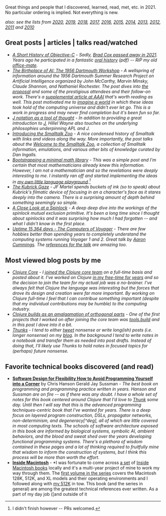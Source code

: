 Great things and people that I discovered, learned, read, met, etc. in 2021.  No particular ordering is implied.  Not everything is new.

*also: see the lists from [2020](http://blog.fogus.me/2020/12/31/the-best-things-and-stuff-of-2020/), [2019](http://blog.fogus.me/2019/12/30/the-best-things-and-stuff-of-2019/), [2018](http://blog.fogus.me/2019/01/02/the-best-things-and-stuff-of-2018/), [2017](http://blog.fogus.me/2018/01/02/the-best-things-and-stuff-of-2017/), [2016](http://blog.fogus.me/2016/12/29/the-best-things-and-stuff-of-2016/), [2015](http://blog.fogus.me/2015/12/29/the-best-things-and-stuff-of-2015/), [2014](http://blog.fogus.me/2014/12/29/the-best-things-and-stuff-of-2014/), [2013](http://blog.fogus.me/2013/12/27/the-best-things-and-stuff-of-2013/), [2012](http://blog.fogus.me/2012/12/26/the-best-things-and-stuff-of-2012/), [2011](http://blog.fogus.me/2011/12/31/the-best-things-and-stuff-of-2011/) and [2010](http://blog.fogus.me/2010/12/30/the-best-things-in-2010/)*

## Great posts | articles | talks read/watched

* *[A Short History of Objective-C](https://medium.com/chmcore/a-short-history-of-objective-c-aff9d2bde8dd)* - *Sadly, [Brad Cox passed away in 2021](https://www.legacy.com/us/obituaries/scnow/name/brad-cox-obituary?pid=197454225). Years ago he participated in a fantastic [oral history](https://archive.computerhistory.org/resources/access/text/2017/07/102717175-05-01-acc.pdf) (pdf) -- RIP my old [office-mate](http://blog.fogus.me/2003/10/21/24/).*
* *[The Birthplace of AI: The 1956 Dartmouth Workshop](https://www.cantorsparadise.com/the-birthplace-of-ai-9ab7d4e5fb00)* - *A wellspring of information around the 1956 Dartmouth Summer Research Project on Artificial Intelligence organized by John McCarthy, Marvin Minsky, Claude Shannon, and Nathaniel Rochester. The post dives into [the proposal](https://github.com/fogus/papers-i-love/blob/master/artificial_intelligence/McCarthy-Dartmouth.pdf) and some of the prestigious attendees and their follow-on work. There's a [supplemental article at AAAI](https://ojs.aaai.org//index.php/aimagazine/article/view/1911) that's worth reading as well. This post motivated me to [imagine a world](https://github.com/fogus/thunks/blob/main/studies/lispm-futurism.txt) in which these ideas took hold of the computing universe and didn't ever let go. This is a work in progress and may never find completion but it's been fun so far.*
* *[J notation as a tool of thought](https://www.hillelwayne.com/post/j-notation/)* - *In addition to providing a great introduction to [J](https://www.jsoftware.com), Hillel Wayne also touches on the underlying philosophies underpinning APL and J.*
* *[Introducing the Smalltalk Zoo](https://computerhistory.org/blog/introducing-the-smalltalk-zoo-48-years-of-smalltalk-history-at-chm/)* - *A nice condensed history of Smalltalk with links and videos along the way. More importantly, the post talks about the [ Welcome to the Smalltalk Zoo](https://smalltalkzoo.thechm.org), a collection of Smalltalk information, emulations, and various other bits of knowledge curated by Dan Ingalls.*
* *[Bootstrapping a minimal math library](https://www.johndcook.com/blog/2021/01/05/bootstrapping-math-library/)* - *This was a simple post and I'm certain that most mathematicians already knew this information. However, I am not a mathematician and so the revelations were deeply interesting to me. I instantly ran off and started implementing the ideas in [my own little language playground](https://github.com/fogus/tori-lisp).[^math]*
* *[The Kubrick Gaze](https://realitysandwich.com/the-kubrick-gaze/)* - *JF Martel spends buckets of ink (so to speak) about Kubrick's filmatic device of focusing in an a character's face as it stares deeply into the camera. There is a surprising amount of depth behind something seemingly so simple.*
* *[A Close Look at a Spinlock](https://blog.regehr.org/archives/2173)* - *A deep deep dive into the workings of the spinlock mutual exclusion primitive. It's been a long time since I thought about spinlocks and it was surprising how much I had forgotten -- and what I didn't know in the first place.*
* *[Uptime 15,364 days - The Computers of Voyager](https://www.youtube.com/watch?v=H62hZJVqs2o)* - *There are few hobbies better than spending years to completely understand the computing systems running Voyager 1 and 2. Great talk by [Aaron Cummings](https://twitter.com/btvaaron). The [references for the talk](https://github.com/aaroncummings/strange-loop-2019/blob/master/references.md) are amazing too.*

[^math]: I didn't finish however -- PRs welcomed.

## Most viewed blog posts by me

* *[Clojure Core](http://blog.fogus.me/2021/01/15/clojure-core/)* - *I [joined the Clojure core team](https://twitter.com/richhickey/status/1350110634776657920) on a full-time basis and posted about it. I've worked on Clojure [in my free-time for years](http://blog.fogus.me/tag/clojure/) and so the decision to join the team for my actual job was a no-brainer. I've always felt that Clojure the language was interesting but the forces that drove its design and creation were far more important. By working on Clojure full-time I feel that I can contribue something important (despite that my individual contributions may be humble) to the computing industry.*
* *[Clojure builds as an amalgamation of orthogonal parts](http://blog.fogus.me/2021/07/20/clojure-builds-as-an-amalgamation-of-orthogonal-parts/)* - *One of the first projects that I worked on after joining the core team was [tools.build](https://clojure.org/guides/tools_build) and in this post I dove into it a bit.*
* *[Thunks](https://github.com/fogus/thunks)* - *I tend to either [tweet](http://www.twitter.com/fogus) nonsense or write long(ish) posts (i.e. longer nonsense) on my [blog](http://www.fogus.me/blog). In the background I tend to write notes in a notebook and transfer them as needed into post drafts. Instead of doing that, I'll likely use Thunks to hold notes in focused topics for (perhaps) future nonsense.*

## Favorite technical books discovered (and read)

* **[Software Design for Flexibility How to Avoid Programming Yourself into a Corner](https://www.amazon.com/Software-Design-Flexibility-Programming-Yourself/dp/0262045494/?tag=fogus-20)** by Chris Hanson Gerald Jay Sussman - *The best book on programming and programming practice written in years. Hanson and Sussman are on fire -- as if there was any doubt. I have a whole set of notes for this book centered around Clojure that I'd love to [Thunk](https://github.com/fogus/thunks) some day. Until then I will say that this is the advanced programming techniques-centric book that I've wanted for years. There is a deep focus on layered program construction, DSLs, propagator networks, non-determinism, and degeneracy[^deg], all of which are little covered in most computing texts. The schools of software architecture exposed in this book are informed by biological systems, symbolic AI, ambient behaviors, and the blood and sweat shed over the years developing functional programming systems. There's a plethora of wisdom contained in these pages and a lot of thinking required to fruitfully mine that wisdom to inform the construction of systems, but I think this process will be more than worth the effort.*
* **[Inside Macintosh](https://vintageapple.org/inside_o/)** - *I was fortunate to come across [a set](https://twitter.com/fogus/status/1466860740254609408) of [Inside Macintosh books](https://en.wikipedia.org/wiki/Inside_Macintosh) locally and it's a multi-year project of mine to work my way through them. The [first volume in the series](https://www.amazon.com/Inside-Macintosh-Vol-Apple-Computer/dp/0201177315/?tag=fogus-20) covers the Macintosh 128K, 512K, and XL models and their operating environments and I followed along with [my 512K](https://twitter.com/fogus/status/1189977550023516160) in tow. This book (and the series in general) are among the greatest technical references ever written. As a part of my day job ([and outside of it